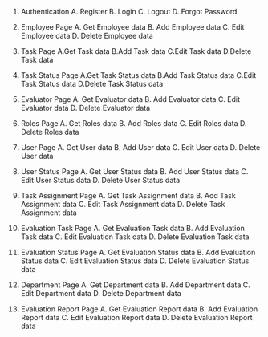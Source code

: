 1. Authentication A. Register B. Login C. Logout D. Forgot Password

2. Employee Page A. Get Employee data B. Add Employee data C. Edit Employee data D. Delete Employee data

3. Task Page A.Get Task data B.Add Task data C.Edit Task data D.Delete Task data

4. Task Status Page A.Get Task Status data B.Add Task Status data C.Edit Task Status data D.Delete Task Status data

5. Evaluator Page A. Get Evaluator data B. Add Evaluator data C. Edit Evaluator data D. Delete Evaluator data

6. Roles Page A. Get Roles data B. Add Roles data C. Edit Roles data D. Delete Roles data

7. User Page A. Get User data B. Add User data C. Edit User data D. Delete User data

8. User Status Page A. Get User Status data B. Add User Status data C. Edit User Status data D. Delete User Status data

9. Task Assignment Page A. Get Task Assignment data B. Add Task Assignment data C. Edit Task Assignment data D. Delete Task Assignment data

10. Evaluation Task Page A. Get Evaluation Task data B. Add Evaluation Task data C. Edit Evaluation Task data D. Delete Evaluation Task data

11. Evaluation Status Page A. Get Evaluation Status data B. Add Evaluation Status data C. Edit Evaluation Status data D. Delete Evaluation Status data

12. Department Page A. Get Department data B. Add Department data C. Edit Department data D. Delete Department data

13. Evaluation Report Page A. Get Evaluation Report data B. Add Evaluation Report data C. Edit Evaluation Report data D. Delete Evaluation Report data